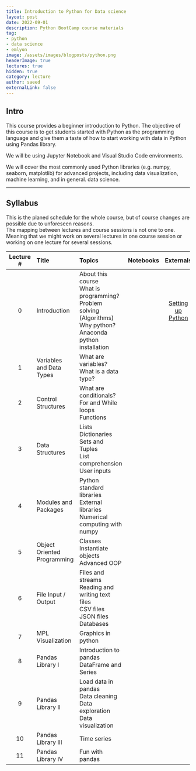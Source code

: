 ```yaml
---
title: Introduction to Python for Data science
layout: post
date: 2022-09-01
description: Python BootCamp course materials
tag:
- python
- data science
- emlyon
image: /assets/images/blogposts/python.png
headerImage: true
lectures: true
hidden: true
category: lecture
author: saeed
externalLink: false
---
```


## Intro

This course provides a beginner introduction to Python. The objective of this course is to get students started with Python as the programming language and give them a taste of how to start working with data in Python using Pandas library.

We will be using Jupyter Notebook and Visual Studio Code environments.

We will cover the most commonly used Python libraries (e.g. numpy, seaborn, matplotlib) for advanced projects, including data visualization, machine learning, and in general. data science.

---

## Syllabus

This is the planed schedule for the whole course, but of course changes are possible due to unforeseen reasons.
<br/>
<span class="evidence">The mapping between lectures and course sessions is not one to one. Meaning that we might work on several lectures in one course session or working on one lecture for several sessions.</span>

<table width="100%" class="styled-table">
    <thead>
        <tr>
            <th style="text-align: center; width:80px;">Lecture #</th>
            <th style="text-align: left;">Title</th>
            <th style="text-align: left;">Topics</th>
            <th style="text-align: center;">Notebooks</th>
            <th style="text-align: center;">Externals</th>
        </tr>
    </thead>
    <tbody>
        <tr class="active-row">
            <td style="text-align: center;">0</td>
            <td style="text-align: left;">Introduction</td>
            <td style="text-align: left;">About this course <br/>What is programming? <br/> Problem solving (Algorithms) <br/>Why python? <br/>Anaconda python installation</td>
            <td style="text-align: center;"></td>
            <td style="text-align: center;"> <a href="{{ site.url }}/assets/python/Python BootCamp - Lecture 00 - Python Installation.pdf">Setting up Python</a> </td>
        </tr>  
         <tr>
            <td style="text-align: center;">1</td>
            <td style="text-align: left;">Variables and Data Types</td>
            <td style="text-align: left;">What are variables? <br/>What is a data type?</td>
            <td style="text-align: center;"></td>
            <td style="text-align: center;"></td>
        </tr> 
        <tr>
            <td style="text-align: center;">2</td>
            <td style="text-align: left;">Control Structures</td>
            <td style="text-align: left;">What are conditionals? <br/>For and While loops <br/>Functions</td>
            <td style="text-align: center;"></td>
            <td style="text-align: center;"></td>
        </tr>
        <tr>
            <td style="text-align: center;">3</td>
            <td style="text-align: left;">Data Structures</td>
            <td style="text-align: left;">Lists <br/>Dictionaries <br/>Sets and Tuples <br/>List comprehension <br/>User inputs</td>
            <td style="text-align: center;"></td>
            <td style="text-align: center;"></td>
        </tr>
        <tr>
            <td style="text-align: center;">4</td>
            <td style="text-align: left;">Modules and Packages</td>
            <td style="text-align: left;">Python standard libraries <br/>External libraries <br/>Numerical computing with numpy</td>
            <td style="text-align: center;"></td>
            <td style="text-align: center;"></td>
        </tr>
        <tr>
            <td style="text-align: center;">5</td>
            <td style="text-align: left;">Object Oriented Programming</td>
            <td style="text-align: left;">Classes <br/>Instantiate objects <br/>Advanced OOP </td>
            <td style="text-align: center;"></td>
            <td style="text-align: center;"></td>
        </tr>
        <tr>
            <td style="text-align: center;">6</td>
            <td style="text-align: left;">File Input / Output</td>
            <td style="text-align: left;">Files and streams <br/>Reading and writing text files <br/>CSV files <br/>JSON files <br/>Databases</td>
            <td style="text-align: center;"></td>
            <td style="text-align: center;"></td>
        </tr> 
        <tr>
            <td style="text-align: center;">7</td>
            <td style="text-align: left;">MPL Visualization</td>
            <td style="text-align: left;">Graphics in python</td>
            <td style="text-align: center;"></td>
            <td style="text-align: center;"></td>
        </tr>  
        <tr>
            <td style="text-align: center;">8</td>
            <td style="text-align: left;">Pandas Library I</td>
            <td style="text-align: left;">Introduction to pandas <br/>DataFrame and Series</td>
            <td style="text-align: center;"></td>
            <td style="text-align: center;"></td>
        </tr>  
        <tr>
            <td style="text-align: center;">9</td>
            <td style="text-align: left;">Pandas Library II</td>
            <td style="text-align: left;">Load data in pandas <br/> Data cleaning <br/> Data exploration <br/> Data visualization</td>
            <td style="text-align: center;"></td>
            <td style="text-align: center;"></td>
        </tr>
        <tr>
            <td style="text-align: center;">10</td>
            <td style="text-align: left;">Pandas Library III</td>
            <td style="text-align: left;">Time series</td>
            <td style="text-align: center;"></td>
            <td style="text-align: center;"></td>
        </tr>
        <tr>
            <td style="text-align: center;">11</td>
            <td style="text-align: left;">Pandas Library IV</td>
            <td style="text-align: left;">Fun with pandas</td>
            <td style="text-align: center;"></td>
            <td style="text-align: center;"></td>
        </tr> 
    </tbody>
</table>


